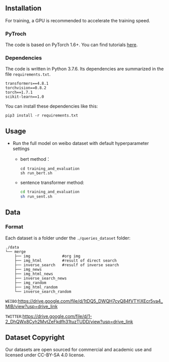 ## Installation

For training, a GPU is recommended to accelerate the training speed.

### PyTroch

The code is based on PyTorch 1.6+. You can find tutorials [here](https://pytorch.org/tutorials/).

### Dependencies

The code is written in Python 3.7.6. Its dependencies are summarized in the file ```requirements.txt```. 

```
transformers==4.8.1
torchvision==0.8.2
torch==1.7.1
scikit-learn==1.0
```

You can install these dependencies like this:

```
pip3 install -r requirements.txt
```

## Usage

* Run the full model on weibo dataset with default hyperparameter settings

  - bert method： 

    ~~~
    cd training_and_evaluation
    sh run_bert.sh
    ~~~

  - sentence transformer method:

    ~~~bash
    cd training_and_evaluation
    sh run_sent.sh
    ~~~


## Data

### Format

Each dataset is a folder under the ```./queries_dataset``` folder:

```
./data
└── merge
    ├── img              #org img
    ├── img_html         #result of direct search
    ├── inverse_search   #resulf of inverse search
    ├── img_news  
    ├── img_html_news
    ├── inverse_search_news  
    ├── img_random
    ├── img_html_random
    └── inverse_search_random 

```
`WEIBO`:https://drive.google.com/file/d/1tDQ5_DWQH7cyQ84fVTYiXEcr5va4_MIB/view?usp=drive_link

`TWITTER`:https://drive.google.com/file/d/1-2_DhQWx8Cyh2MvtZeFkdfh31tuzTUDD/view?usp=drive_link

## Dataset Copyright

Our datasets are open sourced for commercial and academic use and licensed under CC-BY-SA 4.0 license.
